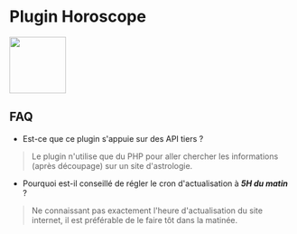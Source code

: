 # Plugin Horoscope

<img src="{{site.baseurl}}/plugin-horoscope/{{site.img}}/horoscope_icon.png" class="pluginLogo" width="100" />

## FAQ

- Est-ce que ce plugin s'appuie sur des API tiers ?

> Le plugin n'utilise que du PHP  pour aller chercher les informations (après découpage) sur un site d'astrologie.

- Pourquoi est-il conseillé de régler le cron d'actualisation à ***5H du matin*** ?

> Ne connaissant pas exactement l'heure d'actualisation du site internet, il est préférable de le faire tôt dans la matinée.